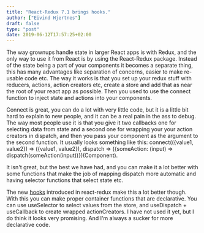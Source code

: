 ```yaml
---
title: "React-Redux 7.1 brings hooks."
author: ["Eivind Hjertnes"]
draft: false
type: "post"
date: 2019-06-12T17:57:25+02:00
---
```


The way grownups handle state in larger React apps is with Redux, and the only way to use it from React is by using the React-Redux package. Instead of the state being a part of your components it becomes a separate thing, this has many advantages like separation of concerns, easier to make re-usable code etc. The way it works is that you set up your redux stuff with reducers, actions, action creators etc, create a store and add that as near the root of your react app as possible. Then you used to use the connect function to inject state and actions into your components.

Connect is great, you can do a lot with very little code, but it is a little bit hard to explain to new people, and it can be a real pain in the ass to debug. The way most people use it is that you give it two callbacks one for selecting data from state and a second one for wrapping your your action creators in dispatch, and then you pass your component as the argument to the second function. It usually looks something like this: connect(({value1, value2}) => ({value1, value2}), dispatch => ({someAction: (input) => dispatch(someAction(input))})(Component).

It isn't great, but the best we have had, and you can make it a lot better with some functions that make the job of mapping dispatch more automatic and having selector functions that select state etc.

The new [hooks](https://react-redux.js.org/next/api/hooks) introduced in react-redux make this a lot better though. With this you can make proper container functions that are declarative. You can use useSelector to select values from the store, and useDispatch + useCallback to create wrapped actionCreators. I have not used it yet, but I do think it looks very promising. And I'm always a sucker for more declarative code.

